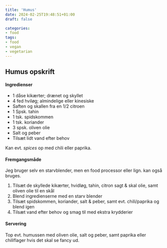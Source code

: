 ```yaml
---
title: 'Humus'
date: 2024-02-25T19:48:51+01:00
draft: false

categories:
- food
tags:
- food
- vegan
- vegetarian
---
```


## Humus opskrift

#### Ingredienser

- 1 dåse kikærter; drænet og skyllet
- 4 fed hviløg; almindelige eller kinesiske
- Saften og skallen fra en 1/2 citroen
- 1 Spsk. tahin
- 1 tsk. spidskommen
- 1 tsk. koriander
- 3 spsk. oliven olie
- Salt og peber
- Tilsæt lidt vand efter behov

Kan evt. *spices* op med chili eller paprika.

#### Fremgangsmåde

Jeg bruger selv en starvblender, men en food processor eller lign. kan også bruges.

1. Tilsæt de skyllede kikærter, hvidløg, tahin, citron sagt & skal olie, samt oliven olie til en skål
2. Blend ingredienserne med en starv blender
3. Tilsæt spidskommen, koriander, salt & peber, samt evt. chili/paprika og blend igen
4. Tilsæt vand efter behov og smag til med ekstra krydderier

#### Servering

Top evt. humussen med oliven olie, salt og peber, samt paprika eller chiliflager hvis det skal se fancy ud.



